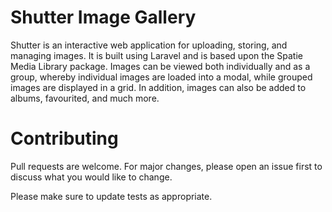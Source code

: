 # Shutter Image Gallery
Shutter is an interactive web application for uploading, storing, and managing images. It is built using Laravel and is based upon the Spatie Media Library package. Images can be viewed both individually and as a group, whereby individual images are loaded into a modal, while grouped images are displayed in a grid. In addition, images can also be added to albums, favourited, and much more.

# Contributing
Pull requests are welcome. For major changes, please open an issue first to discuss what you would like to change.

Please make sure to update tests as appropriate.
